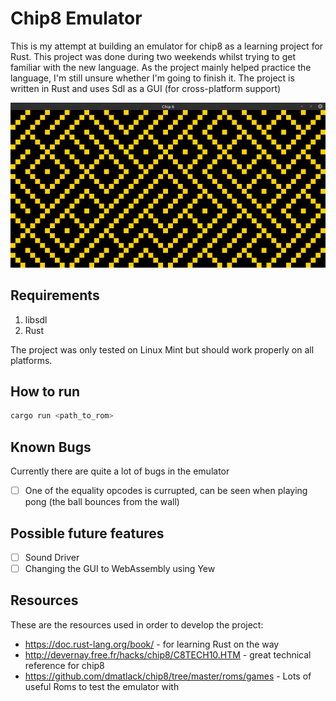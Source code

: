 # Chip8 Emulator

This is my attempt at building an emulator for chip8 as a learning project for Rust.
This project was done during two weekends whilst trying to get familiar with the new language.
As the project mainly helped practice the language, I'm still unsure whether I'm going to finish it. 
The project is written in Rust and uses Sdl as a GUI (for cross-platform support)

![mazze](docs/maze.png)

## Requirements
1. libsdl
2. Rust

The project was only tested on Linux Mint but should work properly on all platforms.

## How to run
```bash
cargo run <path_to_rom>
```


## Known Bugs

Currently there are quite a lot of bugs in the emulator
- [ ] One of the equality opcodes is currupted, can be seen when playing pong (the ball bounces from the wall)

## Possible future features
- [ ] Sound Driver
- [ ] Changing the GUI to WebAssembly using Yew

## Resources

These are the resources used in order to develop the project:
- https://doc.rust-lang.org/book/ - for learning Rust on the way
- http://devernay.free.fr/hacks/chip8/C8TECH10.HTM - great technical reference for chip8
- https://github.com/dmatlack/chip8/tree/master/roms/games - Lots of useful Roms to test the emulator with
